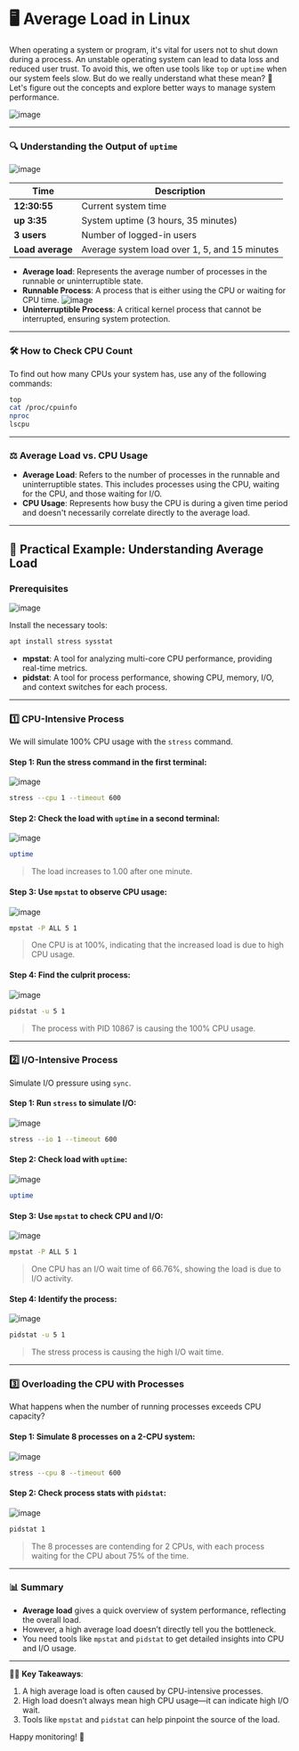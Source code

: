 
# 🖥️ Average Load in Linux

When operating a system or program, it's vital for users not to shut down during a process. An unstable operating system can lead to data loss and reduced user trust. To avoid this, we often use tools like `top` or `uptime` when our system feels slow. But do we really understand what these mean? 🤔 Let's figure out the concepts and explore better ways to manage system performance.

![image](https://github.com/user-attachments/assets/5c0d9004-c772-4ec5-b3c7-65fcdcdfcb4b)

---

### 🔍 Understanding the Output of `uptime`
![image](https://github.com/user-attachments/assets/5ac58a56-6b14-43fd-a950-c72ae227759e)

| Time            | Description                          |
|-----------------|--------------------------------------|
| **12:30:55**    | Current system time                  |
| **up 3:35**     | System uptime (3 hours, 35 minutes)  |
| **3 users**     | Number of logged-in users            |
| **Load average**| Average system load over 1, 5, and 15 minutes |

- **Average load**: Represents the average number of processes in the runnable or uninterruptible state.
- **Runnable Process**: A process that is either using the CPU or waiting for CPU time.
![image](https://github.com/user-attachments/assets/d7892fbd-4112-4799-8abe-b3aabb67852b)
- **Uninterruptible Process**: A critical kernel process that cannot be interrupted, ensuring system protection.

---

### 🛠️ How to Check CPU Count

To find out how many CPUs your system has, use any of the following commands:

```bash
top
cat /proc/cpuinfo
nproc
lscpu
```

---

### ⚖️ Average Load vs. CPU Usage

- **Average Load**: Refers to the number of processes in the runnable and uninterruptible states. This includes processes using the CPU, waiting for the CPU, and those waiting for I/O.
- **CPU Usage**: Represents how busy the CPU is during a given time period and doesn't necessarily correlate directly to the average load.

---

## 🧪 Practical Example: Understanding Average Load

### Prerequisites
![image](https://github.com/user-attachments/assets/544a55a4-2649-4100-8f8d-7ea44039c7bf)

Install the necessary tools:
```bash
apt install stress sysstat
```

- **mpstat**: A tool for analyzing multi-core CPU performance, providing real-time metrics.
- **pidstat**: A tool for process performance, showing CPU, memory, I/O, and context switches for each process.

---

### 1️⃣ CPU-Intensive Process

We will simulate 100% CPU usage with the `stress` command.

#### Step 1: Run the stress command in the first terminal:
![image](https://github.com/user-attachments/assets/3de6de17-7043-4c7a-9767-d5d443b9b678)
```bash
stress --cpu 1 --timeout 600
```

#### Step 2: Check the load with `uptime` in a second terminal:
![image](https://github.com/user-attachments/assets/fbe9f0ee-0313-4c16-a1ad-e5deb4fc15c8)
```bash
uptime
```
> The load increases to 1.00 after one minute.

#### Step 3: Use `mpstat` to observe CPU usage:
![image](https://github.com/user-attachments/assets/a67e8cc5-c834-4987-a341-eac71955d343)
```bash
mpstat -P ALL 5 1
```
> One CPU is at 100%, indicating that the increased load is due to high CPU usage.

#### Step 4: Find the culprit process:
![image](https://github.com/user-attachments/assets/7addc2c0-e274-4fb5-aefd-53352ea6dd5e)
```bash
pidstat -u 5 1
```
> The process with PID 10867 is causing the 100% CPU usage.

---

### 2️⃣ I/O-Intensive Process

Simulate I/O pressure using `sync`.

#### Step 1: Run `stress` to simulate I/O:
![image](https://github.com/user-attachments/assets/403de7a3-a537-4e4c-92a8-48e484a1b2c2)
```bash
stress --io 1 --timeout 600
```

#### Step 2: Check load with `uptime`:
![image](https://github.com/user-attachments/assets/403de7a3-a537-4e4c-92a8-48e484a1b2c2)
```bash
uptime
```

#### Step 3: Use `mpstat` to check CPU and I/O:
![image](https://github.com/user-attachments/assets/9963d819-74fd-41ef-9181-e269cd72f0de)
```bash
mpstat -P ALL 5 1
```
> One CPU has an I/O wait time of 66.76%, showing the load is due to I/O activity.

#### Step 4: Identify the process:
![image](https://github.com/user-attachments/assets/b8255d51-6c65-4ff8-9fa1-a084647d8433)
```bash
pidstat -u 5 1
```
> The stress process is causing the high I/O wait time.

---

### 3️⃣ Overloading the CPU with Processes

What happens when the number of running processes exceeds CPU capacity?

#### Step 1: Simulate 8 processes on a 2-CPU system:
![image](https://github.com/user-attachments/assets/8f759aed-93c1-41cb-b4a1-9eb7f8ff1d0e)
```bash
stress --cpu 8 --timeout 600
```

#### Step 2: Check process stats with `pidstat`:
![image](https://github.com/user-attachments/assets/eb200442-62e0-4470-9351-c1ff10749c0c)
```bash
pidstat 1
```
> The 8 processes are contending for 2 CPUs, with each process waiting for the CPU about 75% of the time.

---

### 📊 Summary

- **Average load** gives a quick overview of system performance, reflecting the overall load.
- However, a high average load doesn’t directly tell you the bottleneck.
- You need tools like `mpstat` and `pidstat` to get detailed insights into CPU and I/O usage.

---

👨‍💻 **Key Takeaways**:
1. A high average load is often caused by CPU-intensive processes.
2. High load doesn’t always mean high CPU usage—it can indicate high I/O wait.
3. Tools like `mpstat` and `pidstat` can help pinpoint the source of the load.

Happy monitoring! 🚀
